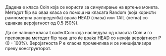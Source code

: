 Дадена е класа Coin која се користи за симулирање на вртење монета. Методот flip во оваа класа со помош на класата Random (која користи рамномерна распределба) враќа HEAD (глава) или TAIL (петка) со еднаква веројатност од 0.5 (50%).

Да се напише класа LoadedCoin која наследува од класата Coin и го препокрива методот flip така што ќе враќа HEAD со некоја веројатност P (0 - 100%). Веројатноста P е класна променлива и се иницијализира преку конструкторот.
